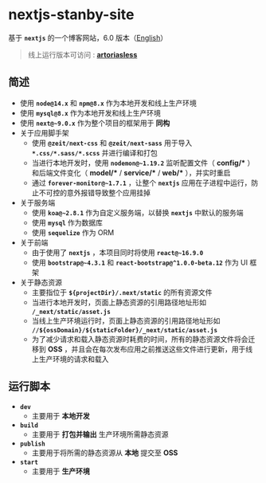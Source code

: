 # nextjs-stanby-site

基于 **`nextjs`** 的一个博客网站，6.0 版本（[English](https://github.com/MonkingStand/nextjs-blog-site)）

> 线上运行版本可访问 : **[artoriasless](http://www.artoriasless.cn)**

## 简述

- 使用 **`node@14.x`** 和 **`npm@8.x`** 作为本地开发和线上生产环境
- 使用 **`mysql@8.x`** 作为本地开发和线上生产环境
- 使用 **`next@~9.0.x`** 作为整个项目的框架用于 **同构**
- 关于应用脚手架
  - 使用 **`@zeit/next-css`** 和 **`@zeit/next-sass`** 用于导入 **`*.css/*.sass/*.scss`** 并进行编译和打包
  - 当进行本地开发时，使用 **`nodemon@~1.19.2`** 监听配置文件（ **config/\*** ）和后端文件变化（ **model/\*** / **service/\*** / **web/\*** ），并实时重启
  - 通过 **`forever-monitor@~1.7.1`** ，让整个 **`nextjs`** 应用在子进程中运行，防止不可控的意外报错导致整个应用挂掉
- 关于服务端
  - 使用 **`koa@~2.8.1`** 作为自定义服务端，以替换 **`nextjs`** 中默认的服务端
  - 使用 **`mysql`** 作为数据库
  - 使用 **`sequelize`** 作为 ORM
- 关于前端
  - 由于使用了 **`nextjs`** ，本项目同时将使用 **`react@~16.9.0`**
  - 使用 **`bootstrap@~4.3.1`** 和 **`react-bootstrap@^1.0.0-beta.12`** 作为 UI 框架
- 关于静态资源
  - 主要指位于 **`${projectDir}/.next/static`** 的所有资源文件
  - 当进行本地开发时，页面上静态资源的引用路径地址形如 **`/_next/static/asset.js`**
  - 当线上生产环境运行时，页面上静态资源的引用路径地址形如 **`//${ossDomain}/${staticFolder}/_next/static/asset.js`**
  - 为了减少请求和载入静态资源时耗费的时间，所有的静态资源文件将会迁移到 **OSS** ，并且会在每次发布应用之前推送这些文件进行更新，用于线上生产环境的请求和载入

## 运行脚本

- **`dev`**
  - 主要用于 **本地开发**
- **`build`**
  - 主要用于 **打包并输出** 生产环境所需静态资源
- **`publish`**
  - 主要用于将所需的静态资源从 **本地** 提交至 **OSS**
- **`start`**
  - 主要用于 **生产环境**
